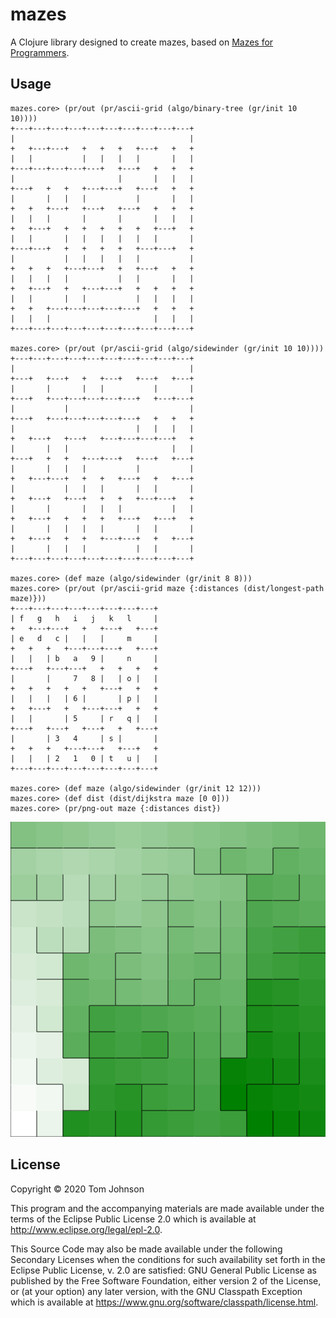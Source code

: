 # mazes

A Clojure library designed to create mazes, based on [Mazes for Programmers](http://www.mazesforprogrammers.com/).

## Usage

```
mazes.core> (pr/out (pr/ascii-grid (algo/binary-tree (gr/init 10 10))))
+---+---+---+---+---+---+---+---+---+---+
|                                       |
+   +---+---+   +   +   +   +---+   +   +
|   |           |   |   |   |       |   |
+---+---+---+---+---+   +---+   +   +   +
|                       |       |   |   |
+---+   +   +   +---+---+   +---+   +   +
|       |   |   |           |       |   |
+   +   +---+   +---+   +---+   +   +   +
|   |   |       |       |       |   |   |
+   +---+   +   +   +   +   +   +---+   +
|   |       |   |   |   |   |   |       |
+---+---+   +   +   +   +   +---+---+   +
|           |   |   |   |   |           |
+   +   +   +---+---+   +   +---+   +   +
|   |   |   |           |   |       |   |
+   +---+   +   +---+---+   +   +   +   +
|   |       |   |           |   |   |   |
+   +   +---+---+---+---+---+   +   +   +
|   |   |                       |   |   |
+---+---+---+---+---+---+---+---+---+---+

mazes.core> (pr/out (pr/ascii-grid (algo/sidewinder (gr/init 10 10))))
+---+---+---+---+---+---+---+---+---+---+
|                                       |
+---+   +---+   +   +---+   +---+   +---+
|       |       |   |           |       |
+---+   +---+---+---+---+---+   +---+---+
|           |                           |
+---+   +---+---+---+---+---+   +   +   +
|                           |   |   |   |
+   +---+   +---+   +---+---+---+---+   +
|       |   |                       |   |
+---+   +   +   +---+---+   +---+   +---+
|       |   |   |           |           |
+   +---+---+   +   +   +---+   +   +---+
|           |   |   |       |   |       |
+   +---+   +---+   +   +   +---+---+   +
|       |       |   |   |           |   |
+   +---+   +   +   +   +---+   +---+   +
|       |   |   |   |       |   |       |
+   +---+   +   +   +---+---+   +   +---+
|       |   |   |           |   |       |
+---+---+---+---+---+---+---+---+---+---+

mazes.core> (def maze (algo/sidewinder (gr/init 8 8)))
mazes.core> (pr/out (pr/ascii-grid maze {:distances (dist/longest-path maze)}))
+---+---+---+---+---+---+---+---+
| f   g   h   i   j   k   l     |
+   +---+---+   +   +---+   +---+
| e   d   c |   |   |     m     |
+   +   +   +---+---+---+   +---+
|   |   | b   a   9 |     n     |
+---+   +---+---+   +   +   +   +
|       |     7   8 |   | o |   |
+   +   +   +   +   +---+   +   +
|   |   |   | 6 |       | p |   |
+   +---+   +   +---+---+   +   +
|   |       | 5     | r   q |   |
+---+   +---+   +---+   +   +---+
|       | 3   4     | s |       |
+   +   +   +---+---+   +---+   +
|   |   | 2   1   0 | t   u |   |
+---+---+---+---+---+---+---+---+

mazes.core> (def maze (algo/sidewinder (gr/init 12 12)))
mazes.core> (def dist (dist/dijkstra maze [0 0]))
mazes.core> (pr/png-out maze {:distances dist})
```

![Sidewinder coloured](https://github.com/tbtommyb/mazes/blob/master/images/sidewinder.png?raw=true)

## License

Copyright © 2020 Tom Johnson

This program and the accompanying materials are made available under the
terms of the Eclipse Public License 2.0 which is available at
http://www.eclipse.org/legal/epl-2.0.

This Source Code may also be made available under the following Secondary
Licenses when the conditions for such availability set forth in the Eclipse
Public License, v. 2.0 are satisfied: GNU General Public License as published by
the Free Software Foundation, either version 2 of the License, or (at your
option) any later version, with the GNU Classpath Exception which is available
at https://www.gnu.org/software/classpath/license.html.
